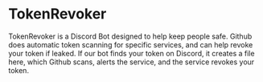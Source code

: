 # TokenRevoker

TokenRevoker is a Discord Bot designed to help keep people safe. Github does automatic token scanning for specific services, and can help revoke your token if leaked. If our bot finds your token on Discord, it creates a file here, which Github scans, alerts the service, and the service revokes your token.
